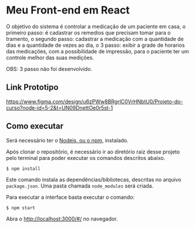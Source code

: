 

# Meu Front-end em React

O objetivo do sistema é controlar a medicação de um paciente em casa, o primeiro passo: é cadastrar os remedios que precisam tomar para o tramento, o segundo passo: cadastrar a medicação com a quantidade de dias e a quantidade de vezes ao dia, o 3 passo: exibir a grade de horarios das medicações, com a possibilidade de impressão, para o paciente ter um controle melhor das suas medições.

OBS: 3 passo não foi desenvolvido.


## Link Prototipo

https://www.figma.com/design/u6zPWw8BRgrlC0VrHNbtU0/Projeto-do-curso?node-id=5-2&t=UN09DnettOe0r5st-1


## Como executar

Será necessário ter o [Nodejs, ou o npm,](https://nodejs.org/en/download/) instalado. 

Após clonar o repositório, é necessário ir ao diretório raiz desse projeto pelo terminal para poder executar os comandos descritos abaixo.

```
$ npm install
```

Este comando instala as dependências/bibliotecas, descritas no arquivo `package.json`. Uma pasta chamada `node_modules` será criada.

Para executar a interface basta executar o comando: 

```
$ npm start
```

Abra o [http://localhost:3000/#/](http://localhost:3000/#/) no navegador.


